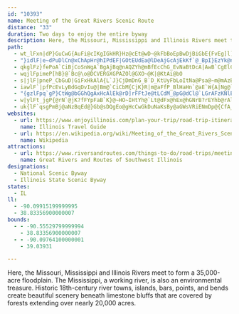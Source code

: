 ```yaml
---
id: "10393"
name: Meeting of the Great Rivers Scenic Route
distance: "33"
duration: Two days to enjoy the entire byway
description: Here, the Missouri, Mississippi and Illinois Rivers meet to form a 35,000-acre floodplain. The Mississippi, a working river, is also an environmental treasure. Historic 18th Century river towns, islands, bars, points and bends create beautiful scenery beneath limestone bluffs that are covered by forests extending over nearly 20,000 acres.
path:
  - wt_lFxn|dP}GuCwG{AuFi@cIKgIGkHR}Hz@cEt@wD~@kFbBoEpBwDjBiGbE{FvEg]l]
  - "}idlF|e~dPuDlCn@xChApHr@hIPdEF|GOtEUdEa@lDeAjGcAjEkKf`@_BpI}EzYk@nCqA~D}AvD_CdEsAbByJjKwBrCsAtBcCnFcAlCmZp`A"
  - qkglFz}fePoA`CiBjCoSnWgA`BgAjBq@nAQZYh@mBfEcChG_EvNaBtDcA|AwB`CgElCaV`NqAbA_@d@eA|By@bD]jCeBlQm@bI
  - wqjlFpimeP[hB}@`Bc@\o@DCVERGXGPAZOl@GXO~@K|@KtAi@bO
  - s|jlF|pneP_CbGuD|GiFxHkAlA{L`J}CjDmDnG_B`D_KtUyFbLoItNa@Psa@~m@mAzBeFhMkInOsFdLeE`I_BzDaL|ZeJdX_GtNmP~a@gDdHcIbO_A`CyBvHaFtMsAtEo@nDy@hFo@bGgBfJwNfn@mPbk@{@nE_AtGm@`D_ArDsBzEwIvNyArDs@jCo@`Do@vEc@nHInFB|AD`Bb@dFp@hDdBxGzAxDlExIfC|GdBxFfDlPv@`GzArW^fJTbX[rJSjCy@rG}Hbi@gHla@eJjd@cUj_AiClJqKl]cFtOmOza@qKtZ
  - iawlF`|pfPcEvLyBdGqDvIu@|Bm@`CiCbM{CjK}R|m@aFfP_BlHaHn`@aE`W{A|Ng@`HcA|HsGj^o@bGc@dGHfK|@bZIjIQlEwBzJg@nBa@nAO^s@vB_@fAUx@WbAS`A]xBM|@Kx@Ir@Eh@El@Cr@A\@R@\
  - "{gzlFpq`gP}CtWg@bGGhQgAxHcAlEk@rD]rFFtJe@tLCdM_@pG@dCl@`LGrAFzKNlEx@jH@nCWtFgBlLUvDT~Cr@|DhD|GxArBh@`@d@p@V|@dAxH|BvIZ|Bv@hJxCzRDbA"
  - w|ylFt_jgP{@rN`@jK?fFYpFaB`K}@~HO~IHtYh@`Lt@dFx@hEx@hGNrB?rEYhb@rAlXNdKc@lTkArTi@fDy@zBgBnByBnBeCrC{D|F_AbA_ClDaAx@aCbAcBH}CE
  - uk{lF`qsgPmBj@aNzBqEd@}Gb@sDQgEo@gHcCwGkDuNaKsBy@aGWsVRiENmDp@{CfA_D`CgCpCo@tAyBvBcCdAeGl@kXzB}NcAsXe@iB?iBVcBv@}@v@k@bAm@zAg@r@gAfAuAr@mBd@}QxDmJzAsEj@iMh@cEn@iDxAwEpCyC`A{UlEuBPuACaBM_B?sBl@sEzBu\~G
websites:
  - url: https://www.enjoyillinois.com/plan-your-trip/road-trip-itineraries/meeting-of-the-great-rivers/
    name: Illinois Travel Guide
  - url: https://en.wikipedia.org/wiki/Meeting_of_the_Great_Rivers_Scenic_Route
    name: Wikipedia
attractions:
  - url: https://www.riversandroutes.com/things-to-do/road-trips/meeting-of-the-great-rivers/
    name: Great Rivers and Routes of Southwest Illinois
designations:
  - National Scenic Byway
  - Illinois State Scenic Byway
states:
  - IL
ll:
  - -90.09915199999995
  - 38.83356900000007
bounds:
  - - -90.55529799999994
    - 38.83356900000007
  - - -90.09764100000001
    - 39.03931

---
```


Here, the Missouri, Mississippi and Illinois Rivers meet to form a 35,000-acre floodplain. The Mississippi, a working river, is also an environmental treasure. Historic 18th-century river towns, islands, bars, points, and bends create beautiful scenery beneath limestone bluffs that are covered by forests extending over nearly 20,000 acres.
